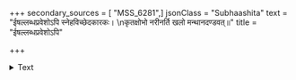 +++
secondary_sources = [ "MSS_6281",]
jsonClass = "Subhaashita"
text = "ईषल्लब्धप्रवेशोऽपि स्नेहविच्छेदकारकः।  \nकृतक्षोभो नरीनर्ति खलो मन्थानदण्डवत्॥"
title = "ईषल्लब्धप्रवेशोऽपि"

+++

<details><summary>Text</summary>

ईषल्लब्धप्रवेशोऽपि स्नेहविच्छेदकारकः।  
कृतक्षोभो नरीनर्ति खलो मन्थानदण्डवत्॥
</details>
